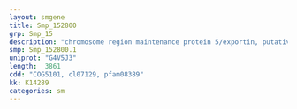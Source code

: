 ```yaml
---
layout: smgene
title: Smp_152800
grp: Smp_15
description: "chromosome region maintenance protein 5/exportin, putative"
smp: Smp_152800.1
uniprot: "G4V5J3"
length:  3861
cdd: "COG5101, cl07129, pfam08389"
kk: K14289
categories: sm
---
```

